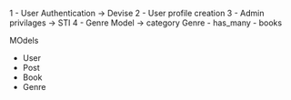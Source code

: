 1 - User Authentication -> Devise
2 - User profile creation
3 - Admin privilages  -> STI
4 - Genre Model -> category
    Genre - has_many - books

MOdels
- User
- Post
- Book
- Genre
